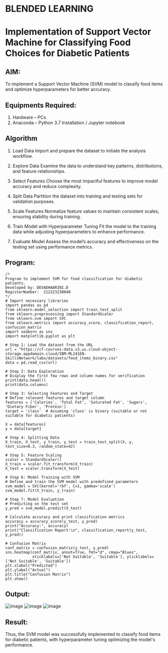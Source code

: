 # BLENDED LEARNING
# Implementation of Support Vector Machine for Classifying Food Choices for Diabetic Patients

## AIM:
To implement a Support Vector Machine (SVM) model to classify food items and optimize hyperparameters for better accuracy.

## Equipments Required:
1. Hardware – PCs
2. Anaconda – Python 3.7 Installation / Jupyter notebook

## Algorithm
1. Load Data
Import and prepare the dataset to initiate the analysis workflow.

2. Explore Data
Examine the data to understand key patterns, distributions, and feature relationships.

3. Select Features
Choose the most impactful features to improve model accuracy and reduce complexity.

4. Split Data
Partition the dataset into training and testing sets for validation purposes.

5. Scale Features
Normalize feature values to maintain consistent scales, ensuring stability during training.

6. Train Model with Hyperparameter Tuning
Fit the model to the training data while adjusting hyperparameters to enhance performance.

7. Evaluate Model
Assess the model’s accuracy and effectiveness on the testing set using performance metrics.

## Program:
```
/*
Program to implement SVM for food classification for diabetic patients.
Developed by: DEVADHAARINI.D
RegisterNumber:  212223230040
*/
# Import necessary libraries
import pandas as pd
from sklearn.model_selection import train_test_split
from sklearn.preprocessing import StandardScaler
from sklearn.svm import SVC
from sklearn.metrics import accuracy_score, classification_report, confusion_matrix
import seaborn as sns
import matplotlib.pyplot as plt

# Step 1: Load the dataset from the URL
url = "https://cf-courses-data.s3.us.cloud-object-storage.appdomain.cloud/IBM-ML241EN-SkillsNetwork/labs/datasets/food_items_binary.csv"
data = pd.read_csv(url)

# Step 2: Data Exploration
# Display the first few rows and column names for verification
print(data.head())
print(data.columns)

# Step 3: Selecting Features and Target
# Define relevant features and target column
features = ['Calories', 'Total Fat', 'Saturated Fat', 'Sugars', 'Dietary Fiber', 'Protein']
target = 'class'  # Assuming 'class' is binary (suitable or not suitable for diabetic patients)

X = data[features]
y = data[target]

# Step 4: Splitting Data
X_train, X_test, y_train, y_test = train_test_split(X, y, test_size=0.3, random_state=42)

# Step 5: Feature Scaling
scaler = StandardScaler()
X_train = scaler.fit_transform(X_train)
X_test = scaler.transform(X_test)

# Step 6: Model Training with SVM
# Define and train the SVM model with predefined parameters
svm_model = SVC(kernel='rbf', C=1, gamma='scale')
svm_model.fit(X_train, y_train)

# Step 7: Model Evaluation
# Predicting on the test set
y_pred = svm_model.predict(X_test)

# Calculate accuracy and print classification metrics
accuracy = accuracy_score(y_test, y_pred)
print("Accuracy:", accuracy)
print("Classification Report:\n", classification_report(y_test, y_pred))

# Confusion Matrix
conf_matrix = confusion_matrix(y_test, y_pred)
sns.heatmap(conf_matrix, annot=True, fmt="d", cmap="Blues", 
            xticklabels=['Not Suitable', 'Suitable'], yticklabels=['Not Suitable', 'Suitable'])
plt.xlabel("Predicted")
plt.ylabel("Actual")
plt.title("Confusion Matrix")
plt.show()

```

## Output:
![image](https://github.com/user-attachments/assets/322fcc88-ba80-4cc0-9adf-5f7a0bfafe12)
![image](https://github.com/user-attachments/assets/4e35243f-fb03-4cb5-905c-c011f790dd38)
![image](https://github.com/user-attachments/assets/a4a0795b-906f-40b4-963d-e80ccd43394f)

## Result:
Thus, the SVM model was successfully implemented to classify food items for diabetic patients, with hyperparameter tuning optimizing the model's performance.
